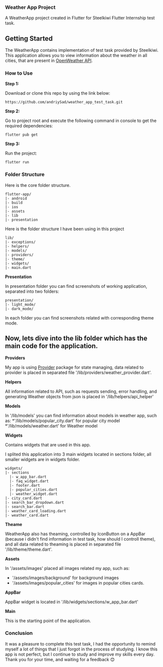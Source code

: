 ### Weather App Project

A WeatherApp project created in Flutter for Steelkiwi Flutter Internship test task.

## Getting Started

The WeatherApp contains implementation of test task provided by Steelkiwi. This application allows you to view information about the weather in all cities, that are present in [OpenWeather API](https://openweathermap.org/api).

### How to Use 

**Step 1:**

Download or clone this repo by using the link below:

```
https://github.com/andriySad/weather_app_test_task.git
```

**Step 2:**

Go to project root and execute the following command in console to get the required dependencies: 

```
flutter pub get 
```

**Step 3:**

Run the project:

```
flutter run
```

### Folder Structure

Here is the core folder structure.

```
flutter-app/
|- android
|- build
|- ios
|- assets
|- lib
|- presentation
```

Here is the folder structure I have been using in this project

```
lib/
|- exceptions/
|- helpers/
|- models/
|- providers/
|- theme/
|- widgets/
|- main.dart
```

**Presentation**

In presentation folder you can find screenshots of working application, separated into two folders:

```
presentation/
|- light_mode/
|- dark_mode/
```

In each folder you can find screenshots related with corresponding theme mode.


## Now, lets dive into the lib folder which has the main code for the application.

**Providers**

 My app is using [Provider](https://github.com/rrousselGit/provider) package for state managing, data related to provider is placed in separated file '/lib/providers/weather_provider.dart'.
 
**Helpers**

All information related to API, such as requests sending, error handling, and generating Weather objects from json is placed in '/lib/helpers/api_helper'

**Models**

In '/lib/models' you can find information about models in weather app, such as:
  *'/lib/models/popular_city.dart' for popular city model
  *'/lib/models/weather.dart' for Weather model
  
**Widgets**

Contains widgets that are used in this app.

I splited this application into 3 main widgets located in sections folder, all smaller widgets are in widgets folder.

```
widgets/
|- sections
  |- w_app_bar.dart
  |- faq_widget.dart
  |- footer.dart
  |- popular_cities.dart
  |- weather_widget.dart
|- city_card.dart
|- search_bar_dropdown.dart
|- search_bar.dart
|- weather_card_loading.dart
|- weather_card.dart
```
 
 **Theame**

WeatherApp also has theaming, controlled by IconButton on a AppBar (because i didn't find information in test task, how should I controll theme), and all data related to theaming is placed in separated file '/lib/theme/theme.dart'.

**Assets**

In '/assets/images' placed all images related my app, such as:

  * '/assets/images/background' for background images
  * '/assets/images/popular_cities' for images in popular cities cards.
  
 **AppBar**

AppBar widget is located in '/lib/widgets/sections/w_app_bar.dart'

**Main**

This is the starting point of the application.


### Conclusion

It was a pleasure to complete this test task, I had the opportunity to remind myself a lot of things that I just forgot in the process of studying. I know this app is not perfect, but I continue to study  and improve my skills every day. Thank you for your time, and waiting for a feedback 😊


